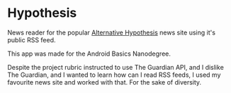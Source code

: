 # Hypothesis

News reader for the popular [Alternative Hypothesis](http://thealternativehypothesis.org/) news site using it's public RSS feed.

This app was made for the Android Basics Nanodegree.

Despite the project rubric instructed to use The Guardian API, and I dislike The Guardian, and I wanted to learn how can I read RSS feeds, I used my favourite news site and worked with that. For the sake of diversity.
